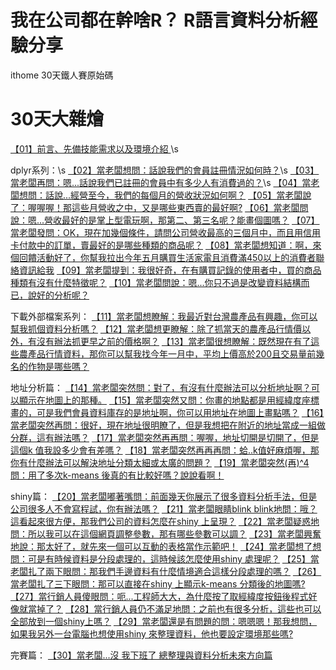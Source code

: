 # 我在公司都在幹啥R？ R語言資料分析經驗分享
ithome 30天鐵人賽原始碼


# 30天大雜燴
[【01】前言、先備技能需求以及環境介紹 ](https://ithelp.ithome.com.tw/articles/10192035)\s

dplyr系列：\s
[【02】當老闆想問：話說我們的會員註冊情況如何時？](https://ithelp.ithome.com.tw/articles/10192200)\s
[【03】當老闆再問：嗯...話說我們已註冊的會員中有多少人有消費過的？](https://ithelp.ithome.com.tw/articles/10192384)\s
[【04】當老闆想問：話說...經營至今，我們的每個月的營收狀況如何啊？](https://ithelp.ithome.com.tw/articles/10192697)
[【05】當老闆說了：喔喔喔！那這些月營收之中，又是哪些東西賣的最好啊?](https://ithelp.ithome.com.tw/articles/10192911)
[【06】當老闆問說：嗯...營收最好的是掌上型電玩啊，那第二、第三名呢？能畫個圖嗎？](https://ithelp.ithome.com.tw/articles/10193288)
[【07】當老闆發問：OK，現在加幾個條件，請問公司營收最高的三個月中，而且用信用卡付款中的訂單，賣最好的是哪些種類的商品呢？](https://ithelp.ithome.com.tw/articles/10193499)
[【08】當老闆想知道：啊，來個回饋活動好了，你幫我拉出今年五月購買生活家電且消費滿450以上的消費者聯絡資訊給我](https://ithelp.ithome.com.tw/articles/10193679)
[【09】當老闆提到：我很好奇，在有購買記錄的使用者中，買的商品種類有沒有什麼特徵呢？](https://ithelp.ithome.com.tw/articles/10194059)
[【10】當老闆問說：嗯...你只不過是改變資料結構而已，說好的分析呢？](https://ithelp.ithome.com.tw/articles/10194134)

下載外部檔案系列：
[【11】當老闆想瞭解：我最近對台灣農產品有興趣，你可以幫我抓個資料分析嗎？](https://ithelp.ithome.com.tw/articles/10194348)
[【12】當老闆想更瞭解：除了抓當天的農產品行情價以外，有沒有辦法抓更早之前的價格啊？](https://ithelp.ithome.com.tw/articles/10194605)
[【13】當老闆很想瞭解：既然現在有了這些農產品行情資料，那你可以幫我找今年一月中，平均上價高於200且交易量前幾名的作物是哪些嗎？](https://ithelp.ithome.com.tw/articles/10194881)

地址分析篇：
[【14】當老闆突然問：對了，有沒有什麼辦法可以分析地址啊？可以顯示在地圖上的那種。](https://ithelp.ithome.com.tw/articles/10195063)
[【15】當老闆突然又問：你畫的地點都是用經緯度座標畫的，可是我們會員資料庫存的是地址啊，你可以用地址在地圖上畫點嗎？](https://ithelp.ithome.com.tw/articles/10195227)
[【16】當老闆突然再問：很好，現在地址很明瞭了，但是我想把在附近的地址當成一組做分群，這有辦法嗎？](https://ithelp.ithome.com.tw/articles/10195488)
[【17】當老闆突然再再問：喔喔，地址切開是切開了，但是這個k 值我設多少會有差嗎？](https://ithelp.ithome.com.tw/articles/10195568)
[【18】當老闆突然再再再問：蛤..k值好麻煩喔，那你有什麼辦法可以解決地址分類太細或太廣的問題？](https://ithelp.ithome.com.tw/articles/10195749)
[【19】當老闆突然(再)^4問：用了多次k-means 後真的有比較好嗎？說說看啊！](https://ithelp.ithome.com.tw/articles/10195913)

shiny篇：
[【20】當老闆嘟著嘴問：前面幾天你展示了很多資料分析手法，但是公司很多人不會寫程試，你有辦法嗎？](https://ithelp.ithome.com.tw/articles/10196160)
[【21】當老闆眼睛blink blink地問：哦？這看起來很方便，那我們公司的資料怎麼在shiny 上呈現？](https://ithelp.ithome.com.tw/articles/10196322)
[【22】當老闆疑惑地問：所以我可以在這個網頁調整參數，那有哪些參數可以調？](https://ithelp.ithome.com.tw/articles/10196499)
[【23】當老闆興奮地說：那太好了，就先來一個可以互動的表格當作示範吧！](https://ithelp.ithome.com.tw/articles/10196634)
[【24】當老闆想了想問：可是有時候資料是分段處理的，這時候該怎麼使用shiny 處理呢？](https://ithelp.ithome.com.tw/articles/10196754)
[【25】當老闆扎了兩下眼問：那我們手邊資料有什麼情境適合這樣分段處理的嗎？](https://ithelp.ithome.com.tw/articles/10196825)
[【26】當老闆扎了三下眼問：那可以直接在shiny 上顯示k-means 分類後的地圖嗎?](https://ithelp.ithome.com.tw/articles/10196977)
[【27】當行銷人員傻眼問：呃...工程師大大，為什麼按了取經緯度按鈕後程式好像就當掉了？](https://ithelp.ithome.com.tw/articles/10197072)
[【28】當行銷人員仍不滿足地問：之前也有很多分析，這些也可以全部放到一個shiny上嗎？](https://ithelp.ithome.com.tw/articles/10197148)
[【29】當老闆還是有問題的問：嗯嗯嗯！那我想問，如果我另外一台電腦也想使用shiny 來整理資料，他也要設定環境那些嗎?](https://ithelp.ithome.com.tw/articles/10197292)

完賽篇：
[【30】當老闆...沒 我下班了 總整理與資料分析未來方向篇](https://ithelp.ithome.com.tw/articles/10197412)